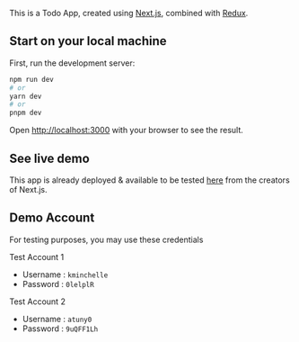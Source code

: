 This is a Todo App, created using [Next.js](https://nextjs.org/), combined with [Redux](https://redux.js.org/).

## Start on your local machine

First, run the development server:

```bash
npm run dev
# or
yarn dev
# or
pnpm dev
```

Open [http://localhost:3000](http://localhost:3000) with your browser to see the result.

## See live demo

This app is already deployed & available to be tested [here](https://derrint-todo-app.vercel.app/) from the creators of Next.js.

## Demo Account

For testing purposes, you may use these credentials

Test Account 1

- Username : `kminchelle`
- Password : `0lelplR`

Test Account 2

- Username : `atuny0`
- Password : `9uQFF1Lh`
